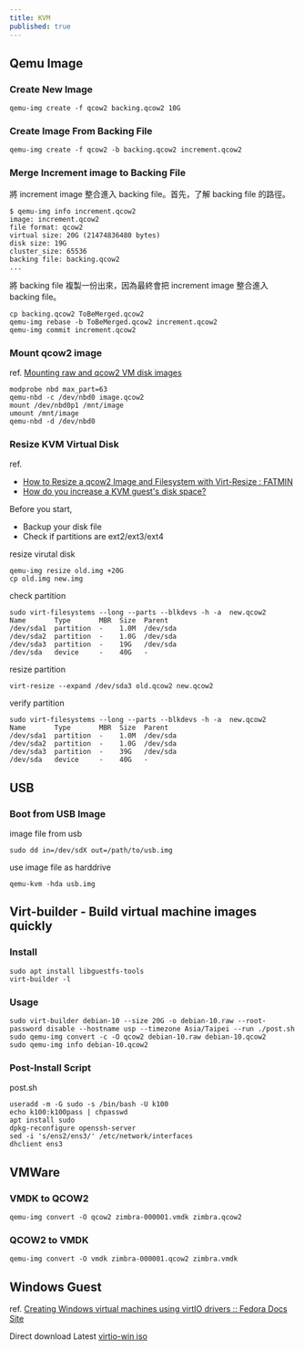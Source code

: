 ```yaml
---
title: KVM
published: true
---
```


## Qemu Image

### Create New Image

    qemu-img create -f qcow2 backing.qcow2 10G

### Create Image From Backing File

    qemu-img create -f qcow2 -b backing.qcow2 increment.qcow2

### Merge Increment image to Backing File

將 increment image 整合進入 backing file。首先，了解 backing file 的路徑。

    $ qemu-img info increment.qcow2
    image: increment.qcow2
    file format: qcow2
    virtual size: 20G (21474836480 bytes)
    disk size: 19G
    cluster_size: 65536
    backing file: backing.qcow2
    ...

將 backing file 複製一份出來，因為最終會把 increment image 整合進入 backing file。

    cp backing.qcow2 ToBeMerged.qcow2
    qemu-img rebase -b ToBeMerged.qcow2 increment.qcow2
    qemu-img commit increment.qcow2

### Mount qcow2 image
ref. [Mounting raw and qcow2 VM disk images](http://alexeytorkhov.blogspot.tw/2009/09/mounting-raw-and-qcow2-vm-disk-images.html)

    modprobe nbd max_part=63
    qemu-nbd -c /dev/nbd0 image.qcow2
    mount /dev/nbd0p1 /mnt/image
    umount /mnt/image
    qemu-nbd -d /dev/nbd0

### Resize KVM Virtual Disk
ref.

* [How to Resize a qcow2 Image and Filesystem with Virt-Resize : FATMIN](https://fatmin.com/2016/12/20/how-to-resize-a-qcow2-image-and-filesystem-with-virt-resize/)
* [How do you increase a KVM guest's disk space?](http://serverfault.com/questions/324281/how-do-you-increase-a-kvm-guests-disk-space)

Before you start,

* Backup your disk file
* Check if partitions are ext2/ext3/ext4

resize virutal disk

    qemu-img resize old.img +20G
    cp old.img new.img

check partition

````
sudo virt-filesystems --long --parts --blkdevs -h -a  new.qcow2 
Name       Type       MBR  Size  Parent
/dev/sda1  partition  -    1.0M  /dev/sda
/dev/sda2  partition  -    1.0G  /dev/sda
/dev/sda3  partition  -    19G   /dev/sda
/dev/sda   device     -    40G   -
````

resize partition

    virt-resize --expand /dev/sda3 old.qcow2 new.qcow2

verify partition

````
sudo virt-filesystems --long --parts --blkdevs -h -a  new.qcow2 
Name       Type       MBR  Size  Parent
/dev/sda1  partition  -    1.0M  /dev/sda
/dev/sda2  partition  -    1.0G  /dev/sda
/dev/sda3  partition  -    39G   /dev/sda
/dev/sda   device     -    40G   -
````

## USB

### Boot from USB Image

image file from usb

    sudo dd in=/dev/sdX out=/path/to/usb.img

use image file as harddrive

    qemu-kvm -hda usb.img

## Virt-builder - Build virtual machine images quickly

### Install

    sudo apt install libguestfs-tools
    virt-builder -l

### Usage

    sudo virt-builder debian-10 --size 20G -o debian-10.raw --root-password disable --hostname usp --timezone Asia/Taipei --run ./post.sh
    sudo qemu-img convert -c -O qcow2 debian-10.raw debian-10.qcow2
    sudo qemu-img info debian-10.qcow2

### Post-Install Script

post.sh

    useradd -m -G sudo -s /bin/bash -U k100
    echo k100:k100pass | chpasswd
    apt install sudo
    dpkg-reconfigure openssh-server
    sed -i 's/ens2/ens3/' /etc/network/interfaces
    dhclient ens3

## VMWare

### VMDK to QCOW2

    qemu-img convert -O qcow2 zimbra-000001.vmdk zimbra.qcow2

### QCOW2 to VMDK

    qemu-img convert -O vmdk zimbra-000001.qcow2 zimbra.vmdk

## Windows Guest

ref. [Creating Windows virtual machines using virtIO drivers :: Fedora Docs Site](https://docs.fedoraproject.org/en-US/quick-docs/creating-windows-virtual-machines-using-virtio-drivers/index.html)

Direct download Latest [virtio-win iso](https://fedorapeople.org/groups/virt/virtio-win/direct-downloads/latest-virtio/virtio-win.iso)
